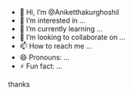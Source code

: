 - 👋 Hi, I’m @Aniketthakurghoshil
- 👀 I’m interested in ...
- 🌱 I’m currently learning ...
- 💞️ I’m looking to collaborate on ...
- 📫 How to reach me ...
- 😄 Pronouns: ...
- ⚡ Fun fact: ...

<!---
Aniketthakurghoshil/Aniketthakurghoshil is a ✨ special ✨ repository because its `README.md` (this file) appears on your GitHub profile.
You can click the Preview link to take a look at your changes.
--->
thanks 
